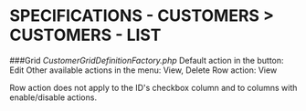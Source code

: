 # SPECIFICATIONS - CUSTOMERS > CUSTOMERS - LIST

###Grid
_CustomerGridDefinitionFactory.php_
Default action in the button: Edit
Other available actions in the menu: View, Delete
Row action: View

Row action does not apply to the ID's checkbox column and to columns with enable/disable actions.
